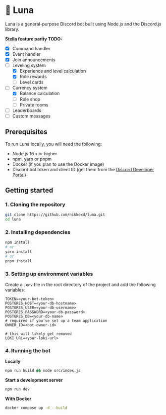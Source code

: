 # 🌙 Luna

Luna is a general-purpose Discord bot built using Node.js and the Discord.js library.

**[Stella](https://github.com/nikkoxd/stella) feature parity TODO:**
- [x] Command handler
- [x] Event handler
- [x] Join announcements
- [ ] Leveling system
  - [x] Experience and level calculation
  - [x] Role rewards
  - [ ] Level cards
- [ ] Currency system
  - [x] Balance calculation
  - [ ] Role shop
  - [ ] Private rooms
- [ ] Leaderboards
- [ ] Custom messages

## Prerequisites

To run Luna locally, you will need the following:

* Node.js 16.x or higher
* npm, yarn or pnpm
* Docker (if you plan to use the Docker image)
* Discord bot token and client ID (get them from the [Discord Developer Portal](https://discord.com/developers/applications))

## Getting started

### 1. Cloning the repository

```bash
git clone https://github.com/nikkoxd/luna.git
cd luna
```

### 2. Installing dependencies

```bash
npm install
# or
yarn install
# or
pnpm install
```

### 3. Setting up environment variables

Create a `.env` file in the root directory of the project and add the following variables:
```dotenv
TOKEN=<your-bot-token>
POSTGRES_HOST=<your-db-hostname>
POSTGRES_USER=<your-db-username>
POSTGRES_PASSWORD=<your-db-password>
POSTGRES_DB=<your-db-name>
# required if you've set up a team application
OWNER_ID=<bot-owner-id>

# this will likely get removed
LOKI_URL=<your-loki-url>
```

### 4. Running the bot

**Locally**
```bash
npm run build && node src/index.js
```

**Start a development server**
```bash
npm run dev
```

**With Docker**
```bash
docker compose up -d --build
```
